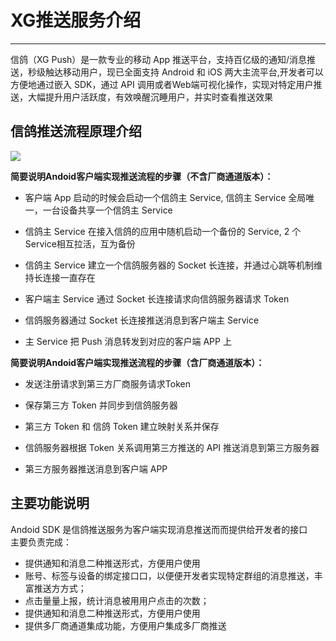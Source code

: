 # XG推送服务介绍
<hr>
信鸽（XG Push）是一款专业的移动 App 推送平台，支持百亿级的通知/消息推送，秒级触达移动用户，现已全面支持 Android 和 iOS 两大主流平台,开发者可以方便地通过嵌入 SDK，通过 API 调用或者Web端可视化操作，实现对特定用户推送，大幅提升用户活跃度，有效唤醒沉睡用户，并实时查看推送效果

## 信鸽推送流程原理介绍

![](/assets/xg流程图.png)

**简要说明Andoid客户端实现推送流程的步骤（不含厂商通道版本）：**


- 客户端 App 启动的时候会启动一个信鸽主 Service, 信鸽主 Service 全局唯一，一台设备共享一个信鸽主 Service

- 信鸽主 Service 在接入信鸽的应用中随机启动一个备份的 Service, 2 个Service相互拉活，互为备份

- 信鸽主 Service 建立一个信鸽服务器的 Socket 长连接，并通过心跳等机制维持长连接一直存在

- 客户端主 Service 通过 Socket 长连接请求向信鸽服务器请求 Token

- 信鸽服务器通过 Socket 长连接推送消息到客户端主 Service

- 主 Service 把 Push 消息转发到对应的客户端 APP 上


**简要说明Andoid客户端实现推送流程的步骤（含厂商通道版本）：**


- 发送注册请求到第三方厂商服务请求Token

- 保存第三方 Token 并同步到信鸽服务器

- 第三方 Token 和 信鸽 Token 建立映射关系并保存

- 信鸽服务器根据 Token 关系调用第三方推送的 API 推送消息到第三方服务器

- 第三方服务器推送消息到客户端 APP

## 主要功能说明

Andoid SDK 是信鸽推送服务为客户端实现消息推送⽽而提供给开发者的接⼝  
主要负责完成：

* 提供通知和消息二种推送形式，方便用户使用
* 账号、标签与设备的绑定接⼝口，以便便开发者实现特定群组的消息推送，丰富推送⽅方式；
* 点击量量上报，统计消息被⽤用户点击的次数；
* 提供通知和消息二种推送形式，方便用户使用
* 提供多厂商通道集成功能，方便用户集成多厂商推送




